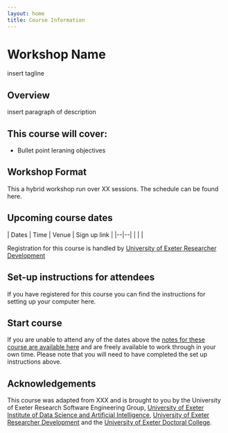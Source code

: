 ```yaml
---
layout: home
title: Course Information
---
```



# Workshop Name

insert tagline


## Overview

insert paragraph of description

## This course will cover:  

- Bullet point leraning objectives

## Workshop Format

This a hybrid workshop run over XX sessions. The schedule can be found here. 

## Upcoming course dates
| Dates | Time  | Venue | Sign up link |
|--|--|
|  |  |

Registration for this course is handled by [University of Exeter Researcher Development](https://www.exeter.ac.uk/research/doctoralcollege/early-career-researchers/traininganddevelopment/rdprogramme/)

## Set-up instructions for attendees

If you have registered for this course you can find the instructions for setting up your computer here. 

## Start course

If you are unable to attend any of the dates above the [notes for these course are available here](https://uniexeterrse.github.io/workshop-template-test/contents.html) and are freely available to work through in your own time. Please note that you will need to have completed the set up instructions above.

## Acknowledgements

This course was adapted from XXX and is brought to you by the University of Exeter Research Software Engineering Group, [University of Exeter Institute of Data Science and Artificial Intelligence](https://www.exeter.ac.uk/research/idsai/), [University of Exeter Researcher Development](https://www.exeter.ac.uk/research/doctoralcollege/early-career-researchers/traininganddevelopment/rdprogramme/) and the [University of Exeter Doctoral College](https://www.exeter.ac.uk/research/doctoralcollege/).
